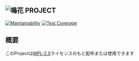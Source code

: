 ![鳴花 PROJECT](https://s3.akarinext.org/assets/*/HIME%20MIKOT%20(3).png)
---
[![Maintainability](https://api.codeclimate.com/v1/badges/119394261045aa8b18c4/maintainability)](https://codeclimate.com/github/sousuke0422/Mikoto/maintainability)
[![Test Coverage](https://api.codeclimate.com/v1/badges/119394261045aa8b18c4/test_coverage)](https://codeclimate.com/github/sousuke0422/Mikoto/test_coverage)

## 概要
このProjectは[MPL-2.0](LICENSE)ライセンスのもと配布または使用できます

